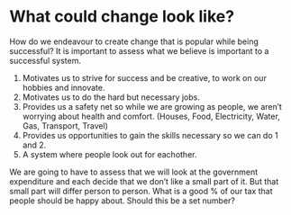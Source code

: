 # What could change look like?
How do we endeavour to create change that is popular while being successful? It is important to assess what we believe is important to a successful system.

1. Motivates us to strive for success and be creative, to work on our hobbies and innovate.
2. Motivates us to do the hard but necessary jobs.
3. Provides us a safety net so while we are growing as people, we aren’t worrying about health and comfort. (Houses, Food, Electricity, Water, Gas, Transport, Travel)
4. Provides us opportunities to gain the skills necessary so we can do 1 and 2.
5. A system where people look out for eachother. 

We are going to have to assess that we will look at the government expenditure and each decide that we don’t like a small part of it. But that small part will differ person to person. What is a good % of our tax that people should be happy about. Should this be a set number?



